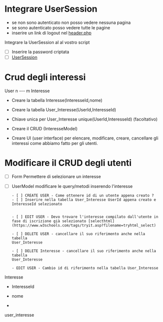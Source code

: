 # Integrare UserSession

- se non sono autenticato non posso vedere nessuna pagina
- se sono autenticato posso vedere tutte le pagine
- inserire un link di logout nel [header.php](src/view/header.php)



Integrare la UserSession al al vostro script

- [ ] Inserire la password criptata
- [ ] [UserSession](src/service/UserSession.php)

# Crud degli interessi

User n --- m Interesse

- Creare la tabella Interesse(InteresseId,nome)
- Creare la tabella User_Interesse(UserId,InteresseId)
- Chiave unica per User_Interesse unique(UserId,InteresseId) (facoltativo)

- Creare il CRUD (InteresseModel)
- Creare UI (user interface) per elencare, modificare, creare, cancellare gli interessi come abbiamo fatto per gli utenti.

# Modificare il CRUD degli utenti 

- [ ] Form Permettere di selezionare un interesse
- [ ] UserModel modificare le query/metodi inserendo l'interesse
      
      - [ ] CREATE USER - Come ottenere id di un utente appena creato ?
      - [ ] Inserire nella tabella User_Interesse UserId appena creato e InteresseId selezionato

  
      - [ ] EDIT USER - Devo trovare l'interesse compilato dall'utente in fase di iscrizione già selezionato [selecthtml](https://www.w3schools.com/tags/tryit.asp?filename=tryhtml_select)

      - [ ] DELETE USER - cancellare il suo riferimento anche nella tabella
      User_Interesse

      - [ ] DELETE Interesse - cancellare il suo riferimento anche nella tabella
      User_Interesse

      - EDIT USER - Cambio id di riferimento nella tabella User_Interesse

      
       



Interesse
  - InteresseId
  - nome

- 

user_interesse



#